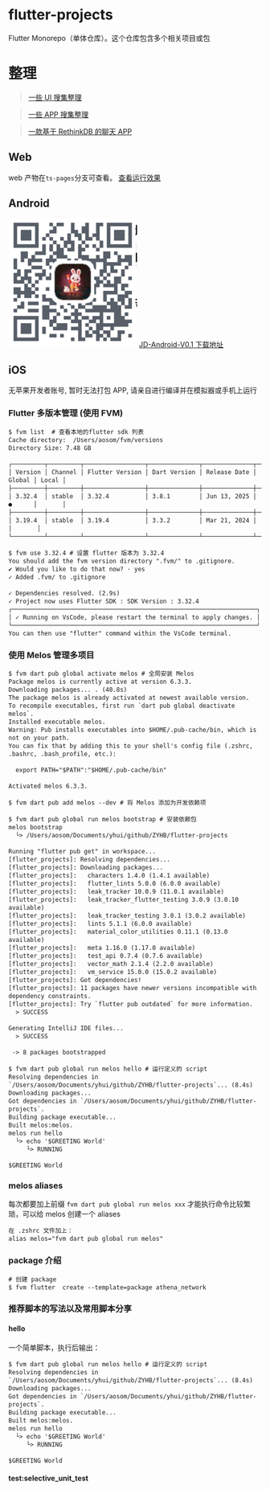 # flutter-projects

Flutter Monorepo（单体仓库）。这个仓库包含多个相关项目或包

# 整理

> [一些 UI 搜集整理](./packages_ui/screenshots.md)

> [一些 APP 搜集整理](./packages_app/screenshots.md)

> [一款基于 RethinkDB 的聊天 APP](./packages_app/flutter_chat_app/README.md)

## Web

web 产物在`ts-pages`分支可查看。
[查看运行效果](https://miaopasiflutter.github.io/flutter-projects/)

## Android

![one_download](./screenshots/app_download.jpg)
[JD-Android-V0.1 下载地址](https://www.pgyer.com/1lJA)

## iOS

无苹果开发者账号, 暂时无法打包 APP, 请亲自进行编译并在模拟器或手机上运行

### Flutter 多版本管理 (使用 FVM)

```
$ fvm list  # 查看本地的flutter sdk 列表
Cache directory:  /Users/aosom/fvm/versions
Directory Size: 7.48 GB

┌─────────┬─────────┬─────────────────┬──────────────┬──────────────┬────────┬───────┐
│ Version │ Channel │ Flutter Version │ Dart Version │ Release Date │ Global │ Local │
├─────────┼─────────┼─────────────────┼──────────────┼──────────────┼────────┼───────┤
│ 3.32.4  │ stable  │ 3.32.4          │ 3.8.1        │ Jun 13, 2025 │ ●      │       │
├─────────┼─────────┼─────────────────┼──────────────┼──────────────┼────────┼───────┤
│ 3.19.4  │ stable  │ 3.19.4          │ 3.3.2        │ Mar 21, 2024 │        │       │
└─────────┴─────────┴─────────────────┴──────────────┴──────────────┴────────┴───────┘

$ fvm use 3.32.4 # 设置 flutter 版本为 3.32.4
You should add the fvm version directory ".fvm/" to .gitignore.
✔ Would you like to do that now? · yes
✓ Added .fvm/ to .gitignore

✓ Dependencies resolved. (2.9s)
✓ Project now uses Flutter SDK : SDK Version : 3.32.4
┌────────────────────────────────────────────────────────────────────┐
│ ✓ Running on VsCode, please restart the terminal to apply changes. │
└────────────────────────────────────────────────────────────────────┘
You can then use "flutter" command within the VsCode terminal.

```

### 使用 Melos 管理多项目

```
$ fvm dart pub global activate melos # 全局安装 Melos
Package melos is currently active at version 6.3.3.
Downloading packages... . (40.8s)
The package melos is already activated at newest available version.
To recompile executables, first run `dart pub global deactivate melos`.
Installed executable melos.
Warning: Pub installs executables into $HOME/.pub-cache/bin, which is not on your path.
You can fix that by adding this to your shell's config file (.zshrc, .bashrc, .bash_profile, etc.):

  export PATH="$PATH":"$HOME/.pub-cache/bin"

Activated melos 6.3.3.

$ fvm dart pub add melos --dev # 将 Melos 添加为开发依赖项

$ fvm dart pub global run melos bootstrap # 安装依赖包
melos bootstrap
  └> /Users/aosom/Documents/yhui/github/ZYHB/flutter-projects

Running "flutter pub get" in workspace...
[flutter_projects]: Resolving dependencies...
[flutter_projects]: Downloading packages...
[flutter_projects]:   characters 1.4.0 (1.4.1 available)
[flutter_projects]:   flutter_lints 5.0.0 (6.0.0 available)
[flutter_projects]:   leak_tracker 10.0.9 (11.0.1 available)
[flutter_projects]:   leak_tracker_flutter_testing 3.0.9 (3.0.10 available)
[flutter_projects]:   leak_tracker_testing 3.0.1 (3.0.2 available)
[flutter_projects]:   lints 5.1.1 (6.0.0 available)
[flutter_projects]:   material_color_utilities 0.11.1 (0.13.0 available)
[flutter_projects]:   meta 1.16.0 (1.17.0 available)
[flutter_projects]:   test_api 0.7.4 (0.7.6 available)
[flutter_projects]:   vector_math 2.1.4 (2.2.0 available)
[flutter_projects]:   vm_service 15.0.0 (15.0.2 available)
[flutter_projects]: Got dependencies!
[flutter_projects]: 11 packages have newer versions incompatible with dependency constraints.
[flutter_projects]: Try `flutter pub outdated` for more information.
  > SUCCESS

Generating IntelliJ IDE files...
  > SUCCESS

 -> 8 packages bootstrapped

$ fvm dart pub global run melos hello # 运行定义的 script
Resolving dependencies in `/Users/aosom/Documents/yhui/github/ZYHB/flutter-projects`... (8.4s)
Downloading packages...
Got dependencies in `/Users/aosom/Documents/yhui/github/ZYHB/flutter-projects`.
Building package executable...
Built melos:melos.
melos run hello
  └> echo '$GREETING World'
     └> RUNNING

$GREETING World

```

### melos aliases

每次都要加上前缀 `fvm dart pub global run melos xxx` 才能执行命令比较繁琐，可以给 melos 创建一个 aliases

```
在 .zshrc 文件加上：
alias melos="fvm dart pub global run melos"

```

### package 介绍

```
# 创建 package
$ fvm flutter  create --template=package athena_network
```

### 推荐脚本的写法以及常用脚本分享

#### hello

一个简单脚本，执行后输出：

```
$ fvm dart pub global run melos hello # 运行定义的 script
Resolving dependencies in `/Users/aosom/Documents/yhui/github/ZYHB/flutter-projects`... (8.4s)
Downloading packages...
Got dependencies in `/Users/aosom/Documents/yhui/github/ZYHB/flutter-projects`.
Building package executable...
Built melos:melos.
melos run hello
  └> echo '$GREETING World'
     └> RUNNING

$GREETING World
```

#### test:selective_unit_test
